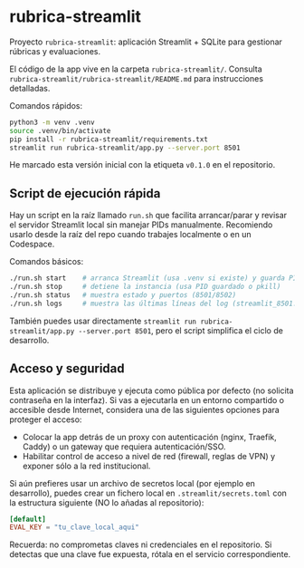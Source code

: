 # rubrica-streamlit
Proyecto `rubrica-streamlit`: aplicación Streamlit + SQLite para gestionar rúbricas y evaluaciones.

El código de la app vive en la carpeta `rubrica-streamlit/`. Consulta `rubrica-streamlit/rubrica-streamlit/README.md` para instrucciones detalladas.

Comandos rápidos:

```bash
python3 -m venv .venv
source .venv/bin/activate
pip install -r rubrica-streamlit/requirements.txt
streamlit run rubrica-streamlit/app.py --server.port 8501
```

He marcado esta versión inicial con la etiqueta `v0.1.0` en el repositorio.

## Script de ejecución rápida

Hay un script en la raíz llamado `run.sh` que facilita arrancar/parar y revisar
el servidor Streamlit local sin manejar PIDs manualmente. Recomiendo usarlo desde
la raíz del repo cuando trabajes localmente o en un Codespace.

Comandos básicos:

```bash
./run.sh start    # arranca Streamlit (usa .venv si existe) y guarda PID en .run/streamlit.pid
./run.sh stop     # detiene la instancia (usa PID guardado o pkill)
./run.sh status   # muestra estado y puertos (8501/8502)
./run.sh logs     # muestra las últimas líneas del log (streamlit_8501.log)
```

También puedes usar directamente `streamlit run rubrica-streamlit/app.py --server.port 8501`,
pero el script simplifica el ciclo de desarrollo.

## Acceso y seguridad

Esta aplicación se distribuye y ejecuta como pública por defecto (no solicita contraseña en la interfaz). Si vas a ejecutarla en un entorno compartido o accesible desde Internet, considera una de las siguientes opciones para proteger el acceso:

- Colocar la app detrás de un proxy con autenticación (nginx, Traefik, Caddy) o un gateway que requiera autenticación/SSO.
- Habilitar control de acceso a nivel de red (firewall, reglas de VPN) y exponer sólo a la red institucional.

Si aún prefieres usar un archivo de secretos local (por ejemplo en desarrollo), puedes crear un fichero local en `.streamlit/secrets.toml` con la estructura siguiente (NO lo añadas al repositorio):

```toml
[default]
EVAL_KEY = "tu_clave_local_aqui"
```

Recuerda: no comprometas claves ni credenciales en el repositorio. Si detectas que una clave fue expuesta, rótala en el servicio correspondiente.
